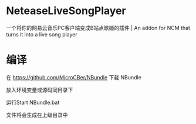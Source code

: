 # NeteaseLiveSongPlayer
一个将你的网易云音乐PC客户端变成B站点歌姬的插件 | An addon for NCM that turns it into a live song player

# 编译
在 https://github.com/MicroCBer/NBundle 下载 NBundle

放入环境变量或源码同目录下

运行Start NBundle.bat

文件将会生成在上级目录中
